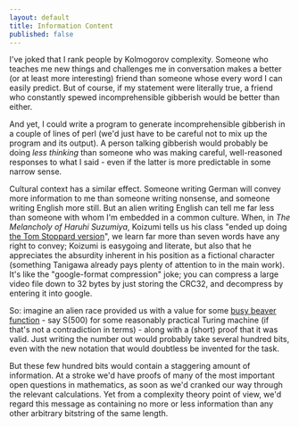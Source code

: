 ```yaml
---
layout: default
title: Information Content
published: false
---
```


I've joked that I rank people by Kolmogorov complexity. Someone who teaches me new things and challenges me in conversation makes a better (or at least more interesting) friend than someone whose every word I can easily predict. But of course, if my statement were literally true, a friend who constantly spewed incomprehensible gibberish would be better than either.

And yet, I could write a program to generate incomprehensible gibberish in a couple of lines of perl (we'd just have to be careful not to mix up the program and its output). A person talking gibberish would probably be doing *less thinking* than someone who was making careful, well-reasoned responses to what I said - even if the latter is more predictable in some narrow sense.

Cultural context has a similar effect. Someone writing German will convey more information to me than someone writing nonsense, and someone writing English more still. But an alien writing English can tell me far less than someone with whom I'm embedded in a common culture. When, in *The Melancholy of Haruhi Suzumiya*, Koizumi tells us his class "ended up doing [the Tom Stoppard version](http://tvtropes.org/pmwiki/pmwiki.php/Theatre/RosencrantzAndGuildensternAreDead)", we learn far more than seven words have any right to convey; Koizumi is easygoing and literate, but also that he appreciates the absurdity inherent in his position as a fictional character (something Tanigawa already pays plenty of attention to in the main work). It's like the "google-format compression" joke; you can compress a large video file down to 32 bytes by just storing the CRC32, and decompress by entering it into google.

So: imagine an alien race provided us with a value for some [busy beaver function](http://en.wikipedia.org/wiki/Busy_beaver) - say S(500) for some reasonably practical Turing machine (if that's not a contradiction in terms) - along with a (short) proof that it was valid. Just writing the number out would probably take several hundred bits, even with the new notation that would doubtless be invented for the task.

But these few hundred bits would contain a staggering amount of information. At a stroke we'd have proofs of many of the most important open questions in mathematics, as soon as we'd cranked our way through the relevant calculations. Yet from a complexity theory point of view, we'd regard this message as containing no more or less information than any other arbitrary bitstring of the same length.